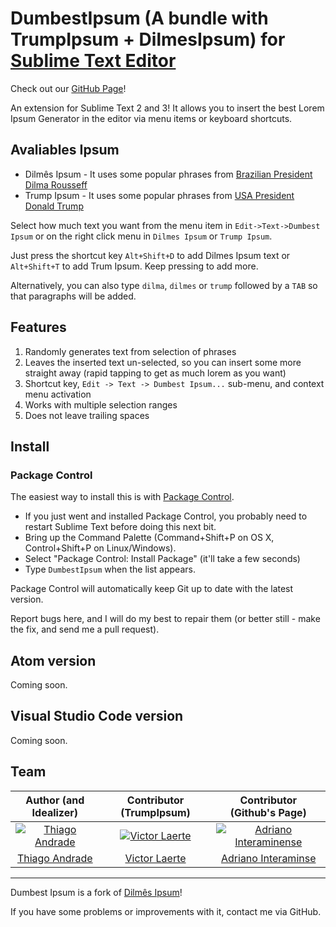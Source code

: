 <a href="#readme" ></a>

# DumbestIpsum (A bundle with TrumpIpsum + DilmesIpsum) for [Sublime Text Editor](http://www.sublimetext.com/)

Check out our <a href="http://www.victorlaerte.com/dumbest-ipsum/" target="_blank">GitHub Page</a>!

An extension for Sublime Text 2 and 3! It allows you to insert the best Lorem Ipsum Generator in the editor via menu items or keyboard shortcuts.

## Avaliables Ipsum
* Dilmês Ipsum - It uses some popular phrases from [Brazilian President Dilma Rousseff](https://en.wikipedia.org/wiki/Dilma_Rousseff)
* Trump Ipsum - It uses some popular phrases from [USA President Donald Trump](https://en.wikipedia.org/wiki/Donald_Trump)

Select how much text you want from the menu item in `Edit->Text->Dumbest Ipsum` or on the right click menu in `Dilmes Ipsum` or `Trump Ipsum`.

Just press the shortcut key `Alt+Shift+D` to add Dilmes Ipsum text or `Alt+Shift+T` to add Trum Ipsum. Keep pressing to add more.

Alternatively, you can also type `dilma`, `dilmes` or `trump` followed by a `TAB` so that paragraphs will be added.

## Features

1. Randomly generates text from selection of phrases
2. Leaves the inserted text un-selected, so you can insert some more straight away (rapid tapping to get as much lorem as you want)
3. Shortcut key, `Edit -> Text -> Dumbest Ipsum...` sub-menu, and context menu activation
4. Works with multiple selection ranges
5. Does not leave trailing spaces

## Install

### Package Control

The easiest way to install this is with [Package Control](https://packagecontrol.io/packages/Dumbest%20Ipsum).

 * If you just went and installed Package Control, you probably need to restart Sublime Text before doing this next bit.
 * Bring up the Command Palette (Command+Shift+P on OS X, Control+Shift+P on Linux/Windows).
 * Select "Package Control: Install Package" (it'll take a few seconds)
 * Type `DumbestIpsum` when the list appears.

Package Control will automatically keep Git up to date with the latest version.

Report bugs here, and I will do my best to repair them (or better still - make the fix, and send me a pull request).

## Atom version

Coming soon.

## Visual Studio Code version

Coming soon.

## Team

| Author (and Idealizer) | Contributor (TrumpIpsum) | Contributor (Github's Page) |
|:-:|:-:|:-:|
| [![Thiago Andrade](https://avatars2.githubusercontent.com/u/110336?s=70)](https://github.com/thiagoh) | [![Victor Laerte](https://avatars0.githubusercontent.com/u/7623098?s=70)](https://github.com/victorlaerte) | [![Adriano Interaminense](https://avatars2.githubusercontent.com/u/12699849?s=70)](https://github.com/interaminense) |
| [Thiago Andrade](https://github.com/thiagoh) | [Victor Laerte](http://www.victorlaerte.com) | [Adriano Interaminse](https://github.com/interaminense) |

---

Dumbest Ipsum is a fork of <a href="http://thiagoh.github.io/sublime-dilmes-ipsum" target="_blank">Dilmês Ipsum</a>!

If you have some problems or improvements with it, contact me via GitHub.
